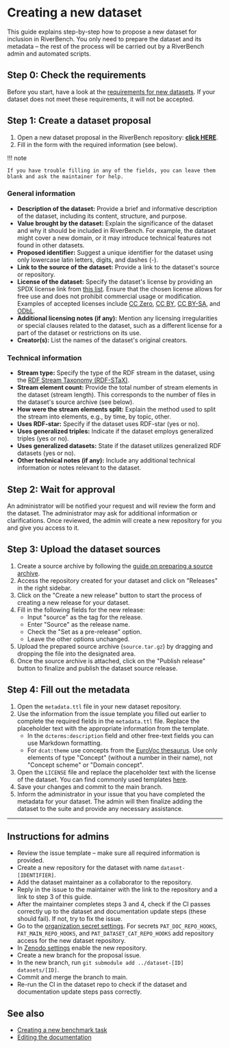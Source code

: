 # Creating a new dataset

This guide explains step-by-step how to propose a new dataset for inclusion in RiverBench. You only need to prepare the dataset and its metadata – the rest of the process will be carried out by a RiverBench admin and automated scripts.

## Step 0: Check the requirements

Before you start, have a look at the [requirements for new datasets](contribute.md#contributing-datasets). If your dataset does not meet these requirements, it will not be accepted.

## Step 1: Create a dataset proposal

1. Open a new dataset proposal in the RiverBench repository: **[click HERE](https://github.com/RiverBench/RiverBench/issues/new?assignees=Ostrzyciel&labels=new+dataset&projects=&template=dataset-proposal.md&title=Dataset+proposal%3A+%5BIDENTIFIER+HERE%5D)**.
2. Fill in the form with the required information (see below).

!!! note

    If you have trouble filling in any of the fields, you can leave them blank and ask the maintainer for help.

### General information

- **Description of the dataset:** Provide a brief and informative description of the dataset, including its content, structure, and purpose.
- **Value brought by the dataset:** Explain the significance of the dataset and why it should be included in RiverBench. For example, the dataset might cover a new domain, or it may introduce technical features not found in other datasets.
- **Proposed identifier:** Suggest a unique identifier for the dataset using only lowercase latin letters, digits, and dashes (-).
- **Link to the source of the dataset:** Provide a link to the dataset's source or repository.
- **License of the dataset:** Specify the dataset's license by providing an SPDX license link from [this list](https://spdx.org/licenses/). Ensure that the chosen license allows for free use and does not prohibit commercial usage or modification. Examples of accepted licenses include [CC Zero](https://spdx.org/licenses/CC0-1.0.html), [CC BY](https://spdx.org/licenses/CC-BY-4.0.html), [CC BY-SA](https://spdx.org/licenses/CC-BY-SA-4.0.html), and [ODbL](https://spdx.org/licenses/ODbL-1.0.html).
- **Additional licensing notes (if any):** Mention any licensing irregularities or special clauses related to the dataset, such as a different license for a part of the dataset or restrictions on its use.
- **Creator(s):** List the names of the dataset's original creators.

### Technical information

- **Stream type:** Specify the type of the RDF stream in the dataset, using the [RDF Stream Taxonomy (RDF-STaX)](https://w3id.org/stax).
- **Stream element count:** Provide the total number of stream elements in the dataset (stream length). This corresponds to the number of files in the dataset's source archive (see below).
- **How were the stream elements split:** Explain the method used to split the stream into elements, e.g., by time, by topic, other.
- **Uses RDF-star:** Specify if the dataset uses RDF-star (yes or no).
- **Uses generalized triples:** Indicate if the dataset employs generalized triples (yes or no).
- **Uses generalized datasets:** State if the dataset utilizes generalized RDF datasets (yes or no).
- **Other technical notes (if any):** Include any additional technical information or notes relevant to the dataset.

## Step 2: Wait for approval

An administrator will be notified your request and will review the form and the dataset. The administrator may ask for additional information or clarifications. Once reviewed, the admin will create a new repository for you and give you access to it.

## Step 3: Upload the dataset sources

1. Create a source archive by following the [guide on preparing a source archive](dataset-source-format.md).
2. Access the repository created for your dataset and click on "Releases" in the right sidebar.
3. Click on the "Create a new release" button to start the process of creating a new release for your dataset.
4. Fill in the following fields for the new release:
    - Input "source" as the tag for the release.
    - Enter "Source" as the release name.
    - Check the "Set as a pre-release" option.
    - Leave the other options unchanged.
5. Upload the prepared source archive (`source.tar.gz`) by dragging and dropping the file into the designated area.
6. Once the source archive is attached, click on the "Publish release" button to finalize and publish the dataset source release.

## Step 4: Fill out the metadata

1. Open the `metadata.ttl` file in your new dataset repository.
2. Use the information from the issue template you filled out earlier to complete the required fields in the `metadata.ttl` file. Replace the placeholder text with the appropriate information from the template.
    - In the `dcterms:description` field and other free-text fields you can use Markdown formatting.
    - For `dcat:theme` use concepts from the [EuroVoc thesaurus](https://op.europa.eu/en/web/eu-vocabularies/concept-scheme/-/resource?uri=http://eurovoc.europa.eu/100141). Use only elements of type "Concept" (without a number in their name), not "Concept scheme" or "Domain concept".
3. Open the `LICENSE` file and replace the placeholder text with the license of the dataset. You can find commonly used templates [here](https://github.com/licenses/license-templates/tree/master/templates).
4. Save your changes and commit to the main branch.
5. Inform the administrator in your issue that you have completed the metadata for your dataset. The admin will then finalize adding the dataset to the suite and provide any necessary assistance.

----

## Instructions for admins

- Review the issue template – make sure all required information is provided.
- Create a new repository for the dataset with name `dataset-[IDENTIFIER]`.
- Add the dataset maintainer as a collaborator to the repository.
- Reply in the issue to the maintainer with the link to the repository and a link to step 3 of this guide.
- After the maintainer completes steps 3 and 4, check if the CI passes correctly up to the dataset and documentation update steps (these should fail). If not, try to fix the issue.
- Go to the [organization secret settings](https://github.com/organizations/RiverBench/settings/secrets/actions). For secrets `PAT_DOC_REPO_HOOKS`, `PAT_MAIN_REPO_HOOKS`, and `PAT_DATASET_CAT_REPO_HOOKS` add repository access for the new dataset repository.
- In [Zenodo settings](https://zenodo.org/account/settings/github/) enable the new repository.
- Create a new branch for the proposal issue.
- In the new branch, run `git submodule add ../dataset-[ID] datasets/[ID]`.
- Commit and merge the branch to main.
- Re-run the CI in the dataset repo to check if the dataset and documentation update steps pass correctly.

## See also

- [Creating a new benchmark task](creating-new-task.md)
- [Editing the documentation](editing-docs.md)
